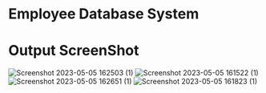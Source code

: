 # Employee Database System 




# Output ScreenShot
![Screenshot 2023-05-05 162503 (1)](https://user-images.githubusercontent.com/113511921/236551495-551e954b-84bb-4445-aa91-3eb2e48e5f22.png)
![Screenshot 2023-05-05 161522 (1)](https://user-images.githubusercontent.com/113511921/236551501-f45ee0f7-795e-41ca-81a0-4b6df6e0af4e.png)
![Screenshot 2023-05-05 162651 (1)](https://user-images.githubusercontent.com/113511921/236551508-7d2c12ef-c9bc-433d-9be8-afed2f631e2a.png)
![Screenshot 2023-05-05 161823 (1)](https://user-images.githubusercontent.com/113511921/236551512-d6ba69ea-0622-40bb-bac4-285bf0db6a33.png)



